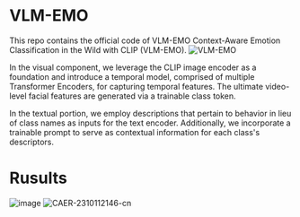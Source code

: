 # VLM-EMO
This repo contains the official code of VLM-EMO Context-Aware Emotion Classification in the Wild with CLIP (VLM-EMO).
![VLM-EMO](https://github.com/kebiabc/VLM-EMO/assets/33951067/e9a05f99-954e-4df1-8e13-0c91c428af9d)

In the visual component, we leverage the CLIP image encoder as a foundation and introduce a temporal model, comprised of multiple Transformer Encoders, for capturing temporal features. 
The ultimate video-level facial features are generated via a trainable class token.

In the textual portion, we employ descriptions that pertain to behavior in lieu of class names as inputs for the text encoder. 
Additionally, we incorporate a trainable prompt to serve as contextual information for each class's descriptors.

# Rusults
![image](https://github.com/kebiabc/VLM-EMO/assets/33951067/62c9f4a4-2b84-4c14-aaed-465facb24906)
![CAER-2310112146-cn](https://github.com/kebiabc/VLM-EMO/assets/33951067/3188a9ca-1a30-4abf-bfae-963cd9747914)
